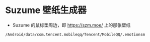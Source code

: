 # Suzume 壁纸生成器

- Suzume 的鼠标垫周边，即 https://szm.moe/ 上的那张壁纸

```
/Android/data/com.tencent.mobileqq/Tencent/MobileQQ/.emotionsm
```

